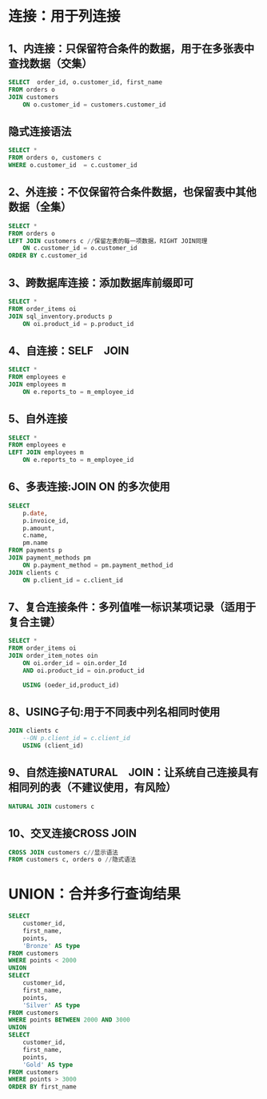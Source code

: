 # 连接：用于列连接

## 1、内连接：只保留符合条件的数据，用于在多张表中查找数据（交集）

```sql
SELECT  order_id, o.customer_id, first_name
FROM orders o
JOIN customers 
    ON o.customer_id = customers.customer_id 
```

## 隐式连接语法

```sql
SELECT *
FROM orders o, customers c
WHERE o.customer_id  = c.customer_id
```

## 2、外连接：不仅保留符合条件数据，也保留表中其他数据（全集）

```sql
SELECT *
FROM orders o
LEFT JOIN customers c //保留左表的每一项数据，RIGHT JOIN同理
    ON c.customer_id = o.customer_id
ORDER BY c.customer_id
```

## 3、跨数据库连接：添加数据库前缀即可

```sql
SELECT *
FROM order_items oi
JOIN sql_inventory.products p
    ON oi.product_id = p.product_id
```

## 4、自连接：SELF　JOIN

```sql
SELECT * 
FROM employees e
JOIN employees m
    ON e.reports_to = m_employee_id
```

## 5、自外连接

```sql
SELECT * 
FROM employees e
LEFT JOIN employees m
    ON e.reports_to = m_employee_id
```

## 6、多表连接:JOIN ON 的多次使用

```sql
SELECT 
    p.date,
    p.invoice_id,
    p.amount,
    c.name,
    pm.name
FROM payments p
JOIN payment_methods pm
    ON p.payment_method = pm.payment_method_id
JOIN clients c
    ON p.client_id = c.client_id
```

## 7、复合连接条件：多列值唯一标识某项记录（适用于复合主键）

```sql
SELECT *
FROM order_items oi
JOIN order_item_notes oin
    ON oi.order_id = oin.order_Id
    AND oi.product_id = oin.product_id

    USING (oeder_id,product_id)
```

## 8、USING子句:用于不同表中列名相同时使用

```sql
JOIN clients c
    --ON p.client_id = c.client_id
    USING (client_id)
```

## 9、自然连接NATURAL　JOIN：让系统自己连接具有相同列的表（不建议使用，有风险）

```sql
NATURAL JOIN customers c
```

## 10、交叉连接CROSS JOIN

```sql
CROSS JOIN customers c//显示语法
FROM customers c, orders o //隐式语法
```

# UNION：合并多行查询结果

```sql
SELECT 
    customer_id,
    first_name,
    points,
    'Bronze' AS type
FROM customers
WHERE points < 2000
UNION
SELECT 
    customer_id,
    first_name,
    points,
    'Silver' AS type
FROM customers
WHERE points BETWEEN 2000 AND 3000
UNION
SELECT 
    customer_id,
    first_name,
    points,
    'Gold' AS type
FROM customers
WHERE points > 3000
ORDER BY first_name
```
